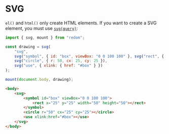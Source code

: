 # SVG

`el()` and `html()` only create HTML elements.
If you want to create a SVG element, you must use [`svg(query)`](https://github.com/redom/redom/blob/master/esm/svg.js):

```js
import { svg, mount } from "redom";

const drawing = svg(
    "svg",
    svg("symbol", { id: "box", viewBox: "0 0 100 100" }, svg("rect", { x: 25, y: 25, width: 50, height: 50 })),
    svg("circle", { r: 50, cx: 25, cy: 25 }),
    svg("use", { xlink: { href: "#box" } })
);

mount(document.body, drawing);
```

```html
<body>
    <svg>
        <symbol id="box" viewBox="0 0 100 100">
            <rect x="25" y="25" width="50" height="50"></rect>
        </symbol>
        <circle r="50" cx="25" cy="25"></circle>
        <use xlink:href="#box"></use>
    </svg>
</body>
```
